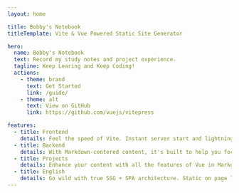 ```yaml
---
layout: home

title: Bobby's Notebook
titleTemplate: Vite & Vue Powered Static Site Generator

hero:
  name: Bobby's Notebook
  text: Record my study notes and project experience.
  tagline: Keep Learing and Keep Coding!
  actions:
    - theme: brand
      text: Get Started
      link: /guide/
    - theme: alt
      text: View on GitHub
      link: https://github.com/vuejs/vitepress

features:
  - title: Frontend
    details: Feel the speed of Vite. Instant server start and lightning fast HMR that stays fast regardless of the app size.
  - title: Backend
    details: With Markdown-centered content, it's built to help you focus on writing and deployed with minimum configuration.
  - title: Projects
    details: Enhance your content with all the features of Vue in Markdown, while being able to customize your site with Vue.
  - title: English
    details: Go wild with true SSG + SPA architecture. Static on page load, but engage users with 100% interactivity from there.
---
```

